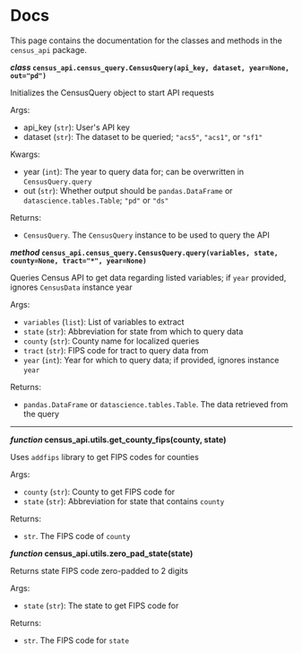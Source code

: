# Docs

This page contains the documentation for the classes and methods in the `census_api` package.

**_class_ `census_api.census_query.CensusQuery(api_key, dataset, year=None, out="pd")`**

Initializes the CensusQuery object to start API requests

Args:

* api_key (`str`): User's API key
* dataset (`str`): The dataset to be queried; `"acs5"`, `"acs1"`, or `"sf1"`

Kwargs:

* year (`int`): The year to query data for; can be overwritten in `CensusQuery.query`
* out (`str`): Whether output should be `pandas.DataFrame` or `datascience.tables.Table`; `"pd"` or `"ds"`

Returns:

* `CensusQuery`. The `CensusQuery` instance to be used to query the API

**_method_ `census_api.census_query.CensusQuery.query(variables, state, county=None, tract="*", year=None)`**

Queries Census API to get data regarding listed variables; if `year` provided, ignores `CensusData` instance year

Args:

* `variables` (`list`): List of variables to extract
* `state` (`str`): Abbreviation for state from which to query data
* `county` (`str`): County name for localized queries
* `tract` (`str`): FIPS code for tract to query data from
* `year` (`int`): Year for which to query data; if provided, ignores instance `year`

Returns:

* `pandas.DataFrame` or `datascience.tables.Table`. The data retrieved from the query

---

**_function_ census_api.utils.get_county_fips(county, state)**

Uses `addfips` library to get FIPS codes for counties

Args:

* `county` (`str`): County to get FIPS code for
* `state` (`str`): Abbreviation for state that contains `county`

Returns:

* `str`. The FIPS code of `county`

**_function_ census_api.utils.zero_pad_state(state)**

Returns state FIPS code zero-padded to 2 digits

Args:

* `state` (`str`): The state to get FIPS code for

Returns:

* `str`. The FIPS code for `state`